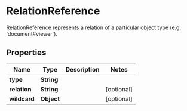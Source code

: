 

# RelationReference

RelationReference represents a relation of a particular object type (e.g. 'document#viewer').

## Properties

| Name | Type | Description | Notes |
|------------ | ------------- | ------------- | -------------|
|**type** | **String** |  |  |
|**relation** | **String** |  |  [optional] |
|**wildcard** | **Object** |  |  [optional] |




